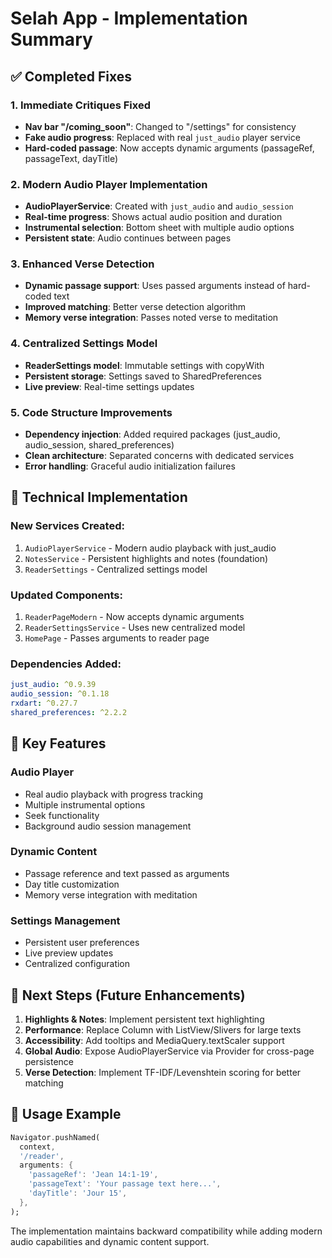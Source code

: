 # Selah App - Implementation Summary

## ✅ Completed Fixes

### 1. Immediate Critiques Fixed
- **Nav bar "/coming_soon"**: Changed to "/settings" for consistency
- **Fake audio progress**: Replaced with real `just_audio` player service
- **Hard-coded passage**: Now accepts dynamic arguments (passageRef, passageText, dayTitle)

### 2. Modern Audio Player Implementation
- **AudioPlayerService**: Created with `just_audio` and `audio_session`
- **Real-time progress**: Shows actual audio position and duration
- **Instrumental selection**: Bottom sheet with multiple audio options
- **Persistent state**: Audio continues between pages

### 3. Enhanced Verse Detection
- **Dynamic passage support**: Uses passed arguments instead of hard-coded text
- **Improved matching**: Better verse detection algorithm
- **Memory verse integration**: Passes noted verse to meditation

### 4. Centralized Settings Model
- **ReaderSettings model**: Immutable settings with copyWith
- **Persistent storage**: Settings saved to SharedPreferences
- **Live preview**: Real-time settings updates

### 5. Code Structure Improvements
- **Dependency injection**: Added required packages (just_audio, audio_session, shared_preferences)
- **Clean architecture**: Separated concerns with dedicated services
- **Error handling**: Graceful audio initialization failures

## 🔧 Technical Implementation

### New Services Created:
1. `AudioPlayerService` - Modern audio playback with just_audio
2. `NotesService` - Persistent highlights and notes (foundation)
3. `ReaderSettings` - Centralized settings model

### Updated Components:
1. `ReaderPageModern` - Now accepts dynamic arguments
2. `ReaderSettingsService` - Uses new centralized model
3. `HomePage` - Passes arguments to reader page

### Dependencies Added:
```yaml
just_audio: ^0.9.39
audio_session: ^0.1.18
rxdart: ^0.27.7
shared_preferences: ^2.2.2
```

## 🎯 Key Features

### Audio Player
- Real audio playback with progress tracking
- Multiple instrumental options
- Seek functionality
- Background audio session management

### Dynamic Content
- Passage reference and text passed as arguments
- Day title customization
- Memory verse integration with meditation

### Settings Management
- Persistent user preferences
- Live preview updates
- Centralized configuration

## 🚀 Next Steps (Future Enhancements)

1. **Highlights & Notes**: Implement persistent text highlighting
2. **Performance**: Replace Column with ListView/Slivers for large texts
3. **Accessibility**: Add tooltips and MediaQuery.textScaler support
4. **Global Audio**: Expose AudioPlayerService via Provider for cross-page persistence
5. **Verse Detection**: Implement TF-IDF/Levenshtein scoring for better matching

## 📱 Usage Example

```dart
Navigator.pushNamed(
  context,
  '/reader',
  arguments: {
    'passageRef': 'Jean 14:1-19',
    'passageText': 'Your passage text here...',
    'dayTitle': 'Jour 15',
  },
);
```

The implementation maintains backward compatibility while adding modern audio capabilities and dynamic content support.

